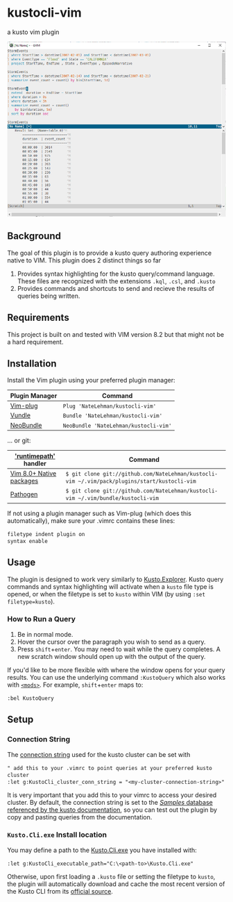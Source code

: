# kustocli-vim
a kusto vim plugin

![screenshot-of-kustocli-vim](https://github.com/NateLehman/kustocli-vim/blob/25fc1101732304cf8a5e069890bcbfc05408c228/media/kustocli-vim.example.png)

## Background
The goal of this plugin is to provide a kusto query authoring experience native to VIM. This plugin does 2 distinct things so far

1. Provides syntax highlighting for the kusto query/command language. These files are recognized with the extensions `.kql`, `.csl`, and `.kusto`
2. Provides commands and shortcuts to send and recieve the results of queries being written.

## Requirements
This project is built on and tested with VIM version 8.2 but that might not be a hard requirement.

## Installation
Install the Vim plugin using your preferred plugin manager:

| Plugin Manager                                       | Command                                                                              |
|------------------------------------------------------|--------------------------------------------------------------------------------------|
| [Vim-plug](https://github.com/junegunn/vim-plug)     | `Plug 'NateLehman/kustocli-vim'`                                                     |
| [Vundle](https://github.com/gmarik/vundle)           | `Bundle 'NateLehman/kustocli-vim'`                                                   |
| [NeoBundle](https://github.com/Shougo/neobundle.vim) | `NeoBundle 'NateLehman/kustocli-vim'`                                                |

... or git:

| ['runtimepath'](http://vimhelp.appspot.com/options.txt.html#%27runtimepath%27) handler | Command                                            |
|------------------------------------------------------|--------------------------------------------------------------------------------------|
| [Vim 8.0+ Native packages](http://vimhelp.appspot.com/repeat.txt.html#packages) | `$ git clone git://github.com/NateLehman/kustocli-vim ~/.vim/pack/plugins/start/kustocli-vim` |
| [Pathogen](https://github.com/tpope/vim-pathogen)    | `$ git clone git://github.com/NateLehman/kustocli-vim ~/.vim/bundle/kustocli-vim`     |

If not using a plugin manager such as Vim-plug (which does this automatically), make sure your .vimrc contains these lines:

```vim
filetype indent plugin on
syntax enable
```

## Usage
The plugin is designed to work very similarly to [Kusto.Explorer](https://docs.microsoft.com/en-us/azure/data-explorer/kusto/tools/kusto-explorer). Kusto query commands and syntax highlighting will activate when a `kusto` file type is opened, or when the filetype is set to `kusto` within VIM (by using `:set filetype=kusto`).

### How to Run a Query
1. Be in normal mode.
2. Hover the cursor over the paragraph you wish to send as a query.
3. Press `shift`+`enter`. You may need to wait while the query completes. A new scratch window should open up with the output of the query.

If you'd like to be more flexible with where the window opens for your query results. You can use the underlying command `:KustoQuery` which also works with [`<mods>`](https://vimhelp.org/map.txt.html#%3Cmods%3E). For example, `shift`+`enter` maps to:

```vim
:bel KustoQuery
```
## Setup
### Connection String
The [connection string](https://docs.microsoft.com/en-us/azure/data-explorer/kusto/api/connection-strings/kusto) used for the kusto cluster can be set with
```vim
" add this to your .vimrc to point queries at your preferred kusto cluster
:let g:KustoCli_cluster_conn_string = "<my-cluster-connection-string>"
```
It is very important that you add this to your vimrc to access your desired cluster. By default, the connection string is set to the [_Samples_ database referenced by the kusto documentation](https://docs.microsoft.com/en-us/azure/data-explorer/kusto/query/samples?pivots=azuredataexplorer), so you can test out the plugin by copy and pasting queries from the documentation.

### `Kusto.Cli.exe` Install location
You may define a path to the [Kusto.Cli.exe](https://docs.microsoft.com/en-us/azure/data-explorer/kusto/tools/kusto-cli) you have installed with:
```vim
:let g:KustoCli_executable_path="C:\<path-to>\Kusto.Cli.exe"
```
Otherwise, upon first loading a `.kusto` file or setting the filetype to `kusto`, the plugin will automatically download and cache the most recent version of the Kusto CLI from its [official source](https://www.nuget.org/packages/Microsoft.Azure.Kusto.Tools/).
